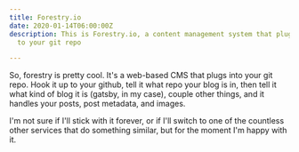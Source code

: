 ```yaml
---
title: Forestry.io
date: 2020-01-14T06:00:00Z
description: This is Forestry.io, a content management system that plugs in directly
  to your git repo

---
```

So, forestry is pretty cool. It's a web-based CMS that plugs into your git repo. Hook it up to your github, tell it what repo your blog is in, then tell it what kind of blog it is (gatsby, in my case), couple other things, and it handles your posts, post metadata, and images. 

I'm not sure if I'll stick with it forever, or if I'll switch to one of the countless other services that do something similar, but for the moment I'm happy with it. 